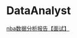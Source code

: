 # DataAnalyst

[nba数据分析报告【面试】](https://nbviewer.jupyter.org/github/LearningDay/DataAnalyst/blob/master/nba数据分析报告【面试】.ipynb)
